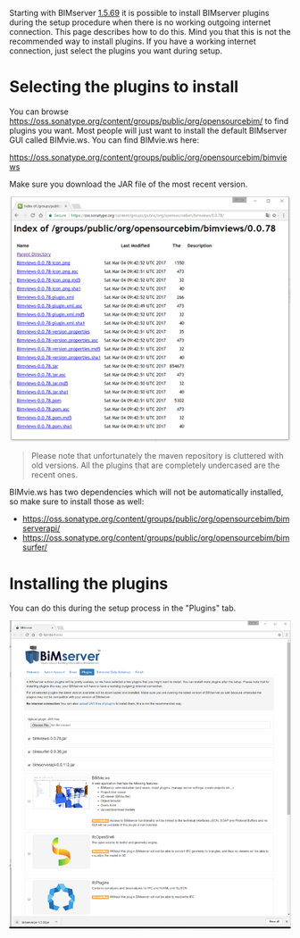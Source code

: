 Starting with BIMserver [1.5.69](https://github.com/opensourceBIM/BIMserver/releases/tag/parent-1.5.69) it is possible to install BIMserver plugins during the setup procedure when there is no working outgoing internet connection. This page describes how to do this. Mind you that this is not the recommended way to install plugins. If you have a working internet connection, just select the plugins you want during setup.

# Selecting the plugins to install

You can browse https://oss.sonatype.org/content/groups/public/org/opensourcebim/ to find plugins you want. Most people will just want to install the default BIMserver GUI called BIMvie.ws. You can find BIMvie.ws here:

https://oss.sonatype.org/content/groups/public/org/opensourcebim/bimviews

Make sure you download the JAR file of the most recent version.

![JAR Runner](img/bimviejar.png)

> Please note that unfortunately the maven repository is cluttered with old versions. All the plugins that are completely undercased are the recent ones.

BIMvie.ws has two dependencies which will not be automatically installed, so make sure to install those as well:
- https://oss.sonatype.org/content/groups/public/org/opensourcebim/bimserverapi/
- https://oss.sonatype.org/content/groups/public/org/opensourcebim/bimsurfer/

# Installing the plugins
You can do this during the setup process in the "Plugins" tab.

![JAR Runner](img/setuplocalplugins.png)